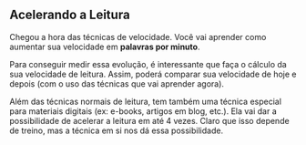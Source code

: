 ## Acelerando a Leitura

Chegou a hora das técnicas de velocidade. Você vai aprender como aumentar sua velocidade em **palavras por minuto**.

Para conseguir medir essa evolução, é interessante que faça o cálculo da sua velocidade de leitura. Assim, poderá comparar sua velocidade de hoje e depois (com o uso das técnicas que vai aprender agora).

Além das técnicas normais de leitura, tem também uma técnica especial para materiais digitais (ex: e-books, artigos em blog, etc.). Ela vai dar a possibilidade de acelerar a leitura em até 4 vezes. Claro que isso depende de treino, mas a técnica em si nos dá essa possibilidade.
